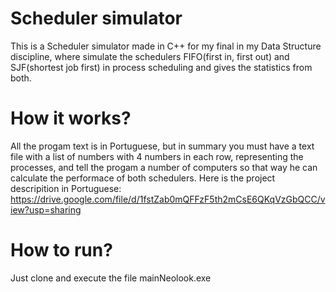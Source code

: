 # Scheduler simulator
This is a Scheduler simulator made in C++ for my final in my Data Structure discipline, where simulate the schedulers FIFO(first in, first out) and SJF(shortest job first) in process scheduling and gives the statistics from both.
# How it works?
All the progam text is in Portuguese, but in summary you must have a text file with a list of numbers with 4 numbers in each row, representing the processes, and tell the progam a number of computers so that way he can calculate the performace of both schedulers.
Here is the project descripition in Portuguese: https://drive.google.com/file/d/1fstZab0mQFFzF5th2mCsE6QKqVzGbQCC/view?usp=sharing
# How to run?
Just clone and execute the file mainNeolook.exe
